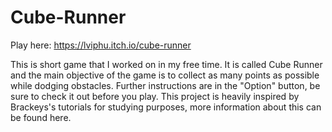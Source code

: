 # Cube-Runner
Play here: https://lviphu.itch.io/cube-runner

This is short game that I worked on in my free time. It is called Cube Runner and the main objective of the game is to collect as many points as possible while dodging obstacles. Further instructions are in the "Option" button, be sure to check it out before you play. This project is heavily inspired by Brackeys's tutorials for studying purposes, more information about this can be found here.
